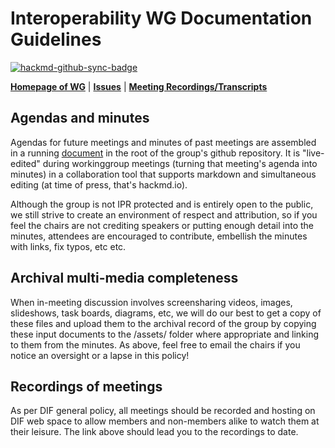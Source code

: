 # Interoperability WG Documentation Guidelines

[![hackmd-github-sync-badge](https://hackmd.io/K5BWQ_rvSTKJ-BxeWINYfw/badge)](https://hackmd.io/K5BWQ_rvSTKJ-BxeWINYfw)

[**Homepage of WG**](https://identity.foundation/inteorperability/) | [**Issues**](https://github.com/decentralized-identity/interoperability/issues) | [**Meeting Recordings/Transcripts**](https://dif.groups.io/g/interop-wg)

## Agendas and minutes

Agendas for future meetings and minutes of past meetings are assembled in a running [document](agenda.md) in the root of the group's github repository.  It is "live-edited" during workinggroup meetings (turning that meeting's agenda into minutes) in a collaboration tool that supports markdown and simultaneous editing (at time of press, that's hackmd.io). 

Although the group is not IPR protected and is entirely open to the public, we still strive to create an environment of respect and attribution, so if you feel the chairs are not crediting speakers or putting enough detail into the minutes, attendees are encouraged to contribute, embellish the minutes with links, fix typos, etc etc.

## Archival multi-media completeness

When in-meeting discussion involves screensharing videos, images, slideshows, task boards, diagrams, etc, we will do our best to get a copy of these files and upload them to the archival record of the group by copying these input documents to the /assets/ folder where appropriate and linking to them from the minutes. As above, feel free to email the chairs if you notice an oversight or a lapse in this policy!

## Recordings of meetings

As per DIF general policy, all meetings should be recorded and hosting on DIF web space to allow members and non-members alike to watch them at their leisure.  The link above should lead you to the recordings to date.